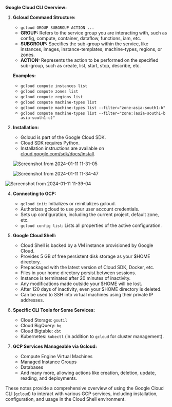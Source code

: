**Google Cloud CLI Overview:**

1. **Gcloud Command Structure:**
   - `gcloud GROUP SUBGROUP ACTION ...`
   - **GROUP:** Refers to the service group you are interacting with, such as config, compute, container, dataflow, functions, iam, etc.
   - **SUBGROUP:** Specifies the sub-group within the service, like instances, images, instance-templates, machine-types, regions, or zones.
   - **ACTION:** Represents the action to be performed on the specified sub-group, such as create, list, start, stop, describe, etc.

   **Examples:**
   - `gcloud compute instances list`
   - `gcloud compute zones list`
   - `gcloud compute regions list`
   - `gcloud compute machine-types list`
   - `gcloud compute machine-types list --filter="zone:asia-south1-b"`
   - `gcloud compute machine-types list --filter="zone:(asia-south1-b asia-south1-c)"`

2. **Installation:**
   - Gcloud is part of the Google Cloud SDK.
   - Cloud SDK requires Python.
   - Installation instructions are available on [cloud.google.com/sdk/docs/install](https://cloud.google.com/sdk/docs/install).

   ![Screenshot from 2024-01-11 11-31-05](https://github.com/ishtiaqSamdani/gcp/assets/82057297/e0fe5ab7-c5d1-4cd1-a9e9-44ca6f9b1d6f)

   ![Screenshot from 2024-01-11 11-34-47](https://github.com/ishtiaqSamdani/gcp/assets/82057297/46d0889d-ac61-40ab-b5ce-118e5cfd99b6)

![Screenshot from 2024-01-11 11-39-04](https://github.com/ishtiaqSamdani/gcp/assets/82057297/4f94d192-6891-4399-965a-4ab94f7bc6b7)

4. **Connecting to GCP:**
   - `gcloud init`: Initializes or reinitializes gcloud.
   - Authorizes gcloud to use your user account credentials.
   - Sets up configuration, including the current project, default zone, etc.
   - `gcloud config list`: Lists all properties of the active configuration.

5. **Google Cloud Shell:**
   - Cloud Shell is backed by a VM instance provisioned by Google Cloud.
   - Provides 5 GB of free persistent disk storage as your $HOME directory.
   - Prepackaged with the latest version of Cloud SDK, Docker, etc.
   - Files in your home directory persist between sessions.
   - Instance is terminated after 20 minutes of inactivity.
   - Any modifications made outside your $HOME will be lost.
   - After 120 days of inactivity, even your $HOME directory is deleted.
   - Can be used to SSH into virtual machines using their private IP addresses.

6. **Specific CLI Tools for Some Services:**
   - Cloud Storage: `gsutil`
   - Cloud BigQuery: `bq`
   - Cloud Bigtable: `cbt`
   - Kubernetes: `kubectl` (in addition to `gcloud` for cluster management).

7. **GCP Services Manageable via Gcloud:**
   - Compute Engine Virtual Machines
   - Managed Instance Groups
   - Databases
   - And many more, allowing actions like creation, deletion, update, reading, and deployments.

These notes provide a comprehensive overview of using the Google Cloud CLI (`gcloud`) to interact with various GCP services, including installation, configuration, and usage in the Cloud Shell environment.
